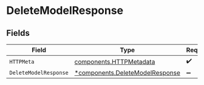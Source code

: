 # DeleteModelResponse


## Fields

| Field                                                                             | Type                                                                              | Required                                                                          | Description                                                                       |
| --------------------------------------------------------------------------------- | --------------------------------------------------------------------------------- | --------------------------------------------------------------------------------- | --------------------------------------------------------------------------------- |
| `HTTPMeta`                                                                        | [components.HTTPMetadata](../../models/components/httpmetadata.md)                | :heavy_check_mark:                                                                | N/A                                                                               |
| `DeleteModelResponse`                                                             | [*components.DeleteModelResponse](../../models/components/deletemodelresponse.md) | :heavy_minus_sign:                                                                | OK                                                                                |